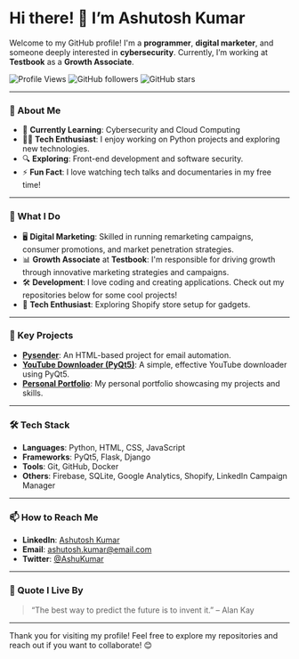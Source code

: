 # Hi there! 👋 I’m Ashutosh Kumar

Welcome to my GitHub profile! I'm a **programmer**, **digital marketer**, and someone deeply interested in **cybersecurity**. Currently, I’m working at **Testbook** as a **Growth Associate**.

![Profile Views](https://komarev.com/ghpvc/?username=mrashutoshkumargautam&color=brightgreen)
![GitHub followers](https://img.shields.io/github/followers/mrashutoshkumargautam?label=Followers)
![GitHub stars](https://img.shields.io/github/stars/mrashutoshkumargautam?label=Stars)

---

### 🚀 About Me

- 🌱 **Currently Learning**: Cybersecurity and Cloud Computing
- 🧑‍💻 **Tech Enthusiast**: I enjoy working on Python projects and exploring new technologies.
- 🔍 **Exploring**: Front-end development and software security.
- ⚡ **Fun Fact**: I love watching tech talks and documentaries in my free time!

---

### 💼 What I Do

- 🖥️ **Digital Marketing**: Skilled in running remarketing campaigns, consumer promotions, and market penetration strategies.
- 📊 **Growth Associate** at **Testbook**: I'm responsible for driving growth through innovative marketing strategies and campaigns.
- 🛠️ **Development**: I love coding and creating applications. Check out my repositories below for some cool projects!
- 🛒 **Tech Enthusiast**: Exploring Shopify store setup for gadgets.

---

### 🌟 Key Projects

- **[Pysender](https://github.com/mrashutoshkumargautam/Pysender)**: An HTML-based project for email automation.
- **[YouTube Downloader (PyQt5)](https://github.com/mrashutoshkumargautam/youtube-downloader)**: A simple, effective YouTube downloader using PyQt5.
- **[Personal Portfolio](https://github.com/mrashutoshkumargautam/portfolio)**: My personal portfolio showcasing my projects and skills.

---

### 🛠️ Tech Stack

- **Languages**: Python, HTML, CSS, JavaScript
- **Frameworks**: PyQt5, Flask, Django
- **Tools**: Git, GitHub, Docker
- **Others**: Firebase, SQLite, Google Analytics, Shopify, LinkedIn Campaign Manager

---

### 📫 How to Reach Me

- **LinkedIn**: [Ashutosh Kumar](https://www.linkedin.com/in/ashutosh-kumar)
- **Email**: [ashutosh.kumar@email.com](mailto:ashutosh.kumar@email.com)
- **Twitter**: [@AshuKumar](https://twitter.com/AshuKumar)

---

### 💬 Quote I Live By

> “The best way to predict the future is to invent it.” – Alan Kay

---

Thank you for visiting my profile! Feel free to explore my repositories and reach out if you want to collaborate! 😊
